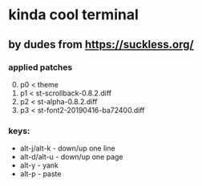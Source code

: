 # kinda cool terminal

## by dudes from https://suckless.org/

### applied patches
0. p0 < theme
1. p1 < st-scrollback-0.8.2.diff
2. p2 < st-alpha-0.8.2.diff
3. p3 < st-font2-20190416-ba72400.diff

### keys:
* alt-j/alt-k - down/up one line
* alt-d/alt-u - down/up one page
* alt-y - yank
* alt-p - paste
